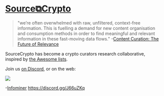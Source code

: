 # [Source⧉Crypto](https://sourcecrypto.pub) 

> "we’re often overwhelmed with raw, unfiltered, context-free information. This is fuelling a demand for new content organisation and consumption methods in order to find meaningful and relevant information in these fast-moving data flows." -[Content Curation: The Future of Relevance](http://www.stephendale.com/2018/10/01/content-curation-the-future-of-relevance/)

SourceCrypto has become a crypto curators research collaborative, inspired by [the Awesome lists](https://github.com/sindresorhus/awesome).

Join us [on Discord](https://discord.gg/J66uZKq), or on the web:

[![](https://infominer.xyz/assets/icons/android-chrome-512x512.png)](https://sourcecrypto.pub)

-[Infominer](https://infominer.xyz)
https://discord.gg/J66uZKq
